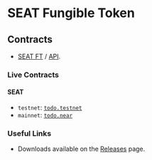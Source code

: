 # SEAT Fungible Token

## Contracts

- [SEAT FT](./contracts/seats/) / [API](./contracts/seats/doc/API.md).

### Live Contracts

#### SEAT

- `testnet`: [`todo.testnet`](https://explorer.testnet.near.org/accounts/todo.testnet)
- `mainnet`: [`todo.near`](https://explorer.near.org/accounts/todo.near)

### Useful Links

- Downloads available on the [Releases](https://github.com/Seatlab-dev/SEAT-ft-contract/releases) page.

